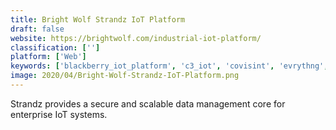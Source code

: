 ```yaml
---
title: Bright Wolf Strandz IoT Platform
draft: false 
website: https://brightwolf.com/industrial-iot-platform/
classification: ['']
platform: ['Web']
keywords: ['blackberry_iot_platform', 'c3_iot', 'covisint', 'evrythng', 'google_cloud_iot', 'hologram_iot', 'losant', 'status_device_cloud', 'thingworx', 'mnubo']
image: 2020/04/Bright-Wolf-Strandz-IoT-Platform.png
---
```

Strandz provides a secure and scalable data management core for enterprise IoT systems.